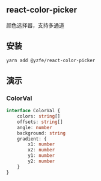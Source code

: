 ## react-color-picker

颜色选择器，支持多通道

## 安装

```sh
yarn add @yzfe/react-color-picker
```

## 演示

<code src="./demo.tsx"></code>

<API src="../../src/index.tsx"></API>

### ColorVal

```ts
interface ColorVal {
    colors: string[]
    offsets: string[]
    angle: number
    background: string
    gradient: {
        x1: number
        x2: number
        y1: number
        y2: number
    }
}
```
